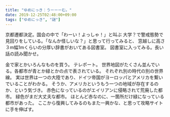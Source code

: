 ```yaml
---
title: "ゆめにっき：うーーーむ。"
date: 2019-12-25T02:48:00+09:00
tags: ["ゆめにっき", "謎"]
---
```


京都遷都決定。国会の中で「わーい！よっしゃ！」と叫ぶ
大学？で警戒態勢で見回りをしている。「なんか怪しいな？」と思って行ってみると、
窓越しに高さ３m幅1mくらいの分厚い辞書がおいてある図書室。
図書室に入ってみる。長い話の読み聞かせ。

金で家とかいろんなものを買う。
テレポート。
世界地図がたくさん並んでいる。各都市が青とか緑とかの点で表されている。
それぞれ別の時代の別の世界線。
実は世界は一つの大陸であり、ドイツ帝国がヨーロッパとアメリカを繋いでいることがわかる。
そうか、アメリカというもう一つの地域が存在するのか、という気づき。
赤色になっているのがエイリアンに侵略されて荒廃した都市。
緑色がまだ大丈夫な都市。
ほとんど赤なのに、一箇所だけ緑になっている都市があった。
ここから復興してみるのもまた一興かな、と思って攻略サイトに手を伸ばす。
